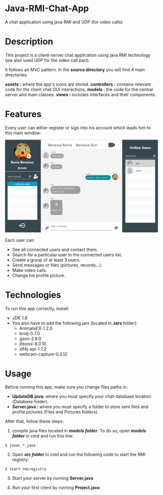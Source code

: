 # Java-RMI-Chat-App
 A chat application using java RMI and  UDP (for video calls) 


# Description

This project is a client-server chat application using java RMI technology (we also used UDP for the video call part).

It follows an MVC pattern. In the **source directory** you will find 4 main directories:

**assets :** where the app's icons are stored.
**controllers :** contains relevant code for the client chat GUI interactions.
**models :** the code for the central server and main classes.
**views :** includes interfaces and their components.


# Features

Every user can either register or sign into his account which leads him to this main window:

![interface](/README_images/interface.png)


Each user can:

* See all connected users and contact them.
* Search for a particular user in the connected users list.
* Create a group of at least 3 users.
* Send messages or files (pictures, records...).
* Make video calls.
* Change his profile picture.

# Technologies

To run this app correctly, install:

* JDK 1.8
* You also have to add the following jars (located in **Jars** folder): 
  * AnimateFX-1.2.0
  * bridj-0.7.0
  * gson-2.6.0
  * jfeonix-8.0.10
  * slf4j-api-1.7.2
  * webcam-capture-0.3.12

# Usage

Before running this app, make sure you change files paths in:

* **UpdateDB.java:** where you must specify your chat-database location (Database folder).
* **Server.java :** where you must specify a folder to store sent files and profile pictures (Files and Pictures folders).

After that, follow these steps:

1. compile java files located in ***models  folder***. To do so, open ***models  folder*** in cmd and run this line:

```
$ javac *.java

```

2. Open ***src  folder*** in cmd and run the following code to start the RMI registry:

```
$ start rmiregistry

```

3. Start your server by running **Server.java**

4. Run your first client by running **Project.java** 
